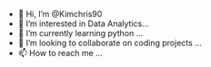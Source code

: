- 👋 Hi, I’m @Kimchris90
- 👀 I’m interested in Data Analytics...
- 🌱 I’m currently learning python ...
- 💞️ I’m looking to collaborate on coding projects ...
- 📫 How to reach me ...

<!---
Kimchris90/Kimchris90 is a ✨ special ✨ repository because its `README.md` (this file) appears on your GitHub profile.
You can click the Preview link to take a look at your changes.
--->
